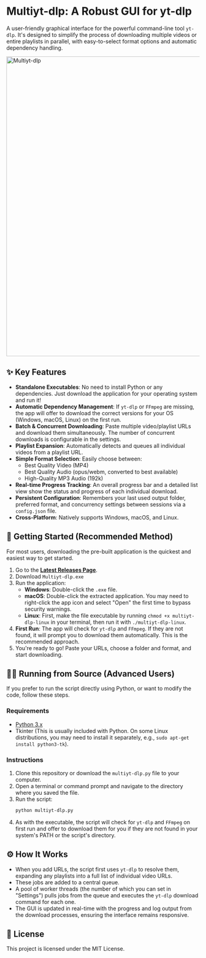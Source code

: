 # Multiyt-dlp: A Robust GUI for yt-dlp

A user-friendly graphical interface for the powerful command-line tool `yt-dlp`. It's designed to simplify the process of downloading multiple videos or entire playlists in parallel, with easy-to-select format options and automatic dependency handling.

<img width="852" height="782" alt="Multiyt-dlp" src="https://github.com/user-attachments/assets/5a150afe-7b9f-49a9-916b-05225259504e" />

## ✨ Key Features

-   **Standalone Executables**: No need to install Python or any dependencies. Just download the application for your operating system and run it!
-   **Automatic Dependency Management**: If `yt-dlp` or `FFmpeg` are missing, the app will offer to download the correct versions for your OS (Windows, macOS, Linux) on the first run.
-   **Batch & Concurrent Downloading**: Paste multiple video/playlist URLs and download them simultaneously. The number of concurrent downloads is configurable in the settings.
-   **Playlist Expansion**: Automatically detects and queues all individual videos from a playlist URL.
-   **Simple Format Selection**: Easily choose between:
    -   Best Quality Video (MP4)
    -   Best Quality Audio (opus/webm, converted to best available)
    -   High-Quality MP3 Audio (192k)
-   **Real-time Progress Tracking**: An overall progress bar and a detailed list view show the status and progress of each individual download.
-   **Persistent Configuration**: Remembers your last used output folder, preferred format, and concurrency settings between sessions via a `config.json` file.
-   **Cross-Platform**: Natively supports Windows, macOS, and Linux.

## 🚀 Getting Started (Recommended Method)

For most users, downloading the pre-built application is the quickest and easiest way to get started.

1.  Go to the [**Latest Releases Page**](https://github.com/zqily/multiyt-dlp/releases/latest).
2.  Download `Multiyt-dlp.exe`
3.  Run the application:
    -   **Windows**: Double-click the `.exe` file.
    -   **macOS**: Double-click the extracted application. You may need to right-click the app icon and select "Open" the first time to bypass security warnings.
    -   **Linux**: First, make the file executable by running `chmod +x multiyt-dlp-linux` in your terminal, then run it with `./multiyt-dlp-linux`.
4.  **First Run**: The app will check for `yt-dlp` and `FFmpeg`. If they are not found, it will prompt you to download them automatically. This is the recommended approach.
5.  You're ready to go! Paste your URLs, choose a folder and format, and start downloading.

## 👨‍💻 Running from Source (Advanced Users)

If you prefer to run the script directly using Python, or want to modify the code, follow these steps.

### Requirements

-   [Python 3.x](https://www.python.org/downloads/)
-   Tkinter (This is usually included with Python. On some Linux distributions, you may need to install it separately, e.g., `sudo apt-get install python3-tk`).

### Instructions

1.  Clone this repository or download the `multiyt-dlp.py` file to your computer.
2.  Open a terminal or command prompt and navigate to the directory where you saved the file.
3.  Run the script:
    ```bash
    python multiyt-dlp.py
    ```
4.  As with the executable, the script will check for `yt-dlp` and `FFmpeg` on first run and offer to download them for you if they are not found in your system's PATH or the script's directory.

## ⚙️ How It Works

-   When you add URLs, the script first uses `yt-dlp` to resolve them, expanding any playlists into a full list of individual video URLs.
-   These jobs are added to a central queue.
-   A pool of worker threads (the number of which you can set in "Settings") pulls jobs from the queue and executes the `yt-dlp` download command for each one.
-   The GUI is updated in real-time with the progress and log output from the download processes, ensuring the interface remains responsive.

## 📄 License

This project is licensed under the MIT License.
